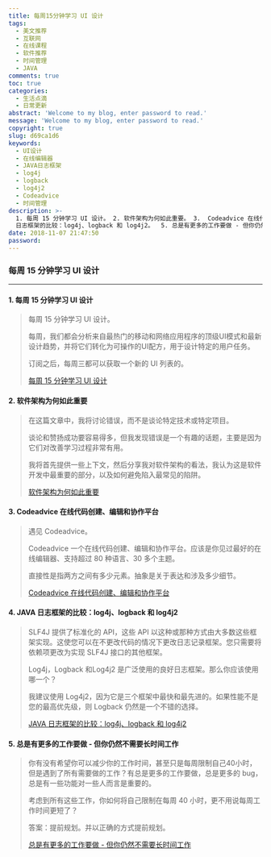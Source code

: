 ```yaml
---
title: 每周15分钟学习 UI 设计
tags:
  - 美文推荐
  - 互联网
  - 在线课程
  - 软件推荐
  - 时间管理
  - JAVA
comments: true
toc: true
categories:
  - 生活点滴
  - 日常更新
abstract: 'Welcome to my blog, enter password to read.'
message: 'Welcome to my blog, enter password to read.'
copyright: true
slug: d69ca1d6
keywords:
  - UI设计
  - 在线编辑器
  - JAVA日志框架
  - log4j
  - logback
  - log4j2
  - Codeadvice
  - 时间管理
description: >-
  1. 每周 15 分钟学习 UI 设计。 2. 软件架构为何如此重要。 3.  Codeadvice 在线代码创建、编辑和协作平台。4.  JAVA
  日志框架的比较：log4j、logback 和 log4j2。  5. 总是有更多的工作要做 - 但你仍然不需要长时间工作。
date: 2018-11-07 21:47:50
password:
---
```

<script type="text/javascript" src="/assets/js/dist/bai.js"></script>

### 每周 15 分钟学习 UI 设计
---
#### 1. 每周 15 分钟学习 UI 设计
>  每周 15 分钟学习 UI 设计。
>
>  每周，我们都会分析来自最热门的移动和网络应用程序的顶级UI模式和最新设计趋势，并将它们转化为可操作的UI配方，用于设计特定的用户任务。
>
> 订阅之后，每周三都可以获取一个新的 UI 列表的。
>
> [每周 15 分钟学习 UI 设计](https://uirecipes.com/)

#### 2. 软件架构为何如此重要
> 在这篇文章中，我将讨论错误，而不是谈论特定技术或特定项目。
>
> 谈论和赞扬成功要容易得多，但我发现错误是一个有趣的话题，主要是因为它们对改善学习过程非常有用。
>
> 我将首先提供一些上下文，然后分享我对软件架构的看法，我认为这是软件开发中最重要的部分，以及如何避免陷入最常见的陷阱。
>
> [ 软件架构为何如此重要](https://www.imaginarycloud.com/blog/why-software-architecture-matters/)

#### 3. Codeadvice 在线代码创建、编辑和协作平台
> 遇见 Codeadvice。
>
> Codeadvice 一个在线代码创建、编辑和协作平台。应该是你见过最好的在线编辑器、支持超过 80 种语言、30 多个主题。
>
> 直接性是指两方之间有多少元素。抽象是关于表达和涉及多少细节。
>
> [Codeadvice 在线代码创建、编辑和协作平台](https://www.codeadvice.io/)

#### 4. JAVA 日志框架的比较：log4j、logback 和 log4j2
> SLF4J 提供了标准化的 API，这些 API 以这种或那种方式由大多数这些框架实现。这使您可以在不更改代码的情况下更改日志记录框架。您只需要将依赖项更改为实现 SLF4J 接口的其他框架。
>
> Log4j，Logback 和Log4j2 是广泛使用的良好日志框架。那么你应该使用哪一个？
>
> 我建议使用 Log4j2，因为它是三个框架中最快和最先进的。如果性能不是您的最高优先级，则 Logback 仍然是一个不错的选择。
>
> [JAVA 日志框架的比较：log4j、logback 和 log4j2](https://stackify.com/compare-java-logging-frameworks/)

#### 5. 总是有更多的工作要做 - 但你仍然不需要长时间工作
> 你有没有希望你可以减少你的工作时间，甚至只是每周限制自己40小时，但是遇到了所有需要做的工作？有总是更多的工作要做，总是更多的 bug，总是有一些功能对一些人而言是重要的。
>
> 考虑到所有这些工作，你如何将自己限制在每周 40 小时，更不用说每周工作时间更短了？
>
> 答案：提前规划。并以正确的方式提前规划。
>
> [总是有更多的工作要做 - 但你仍然不需要长时间工作](https://codewithoutrules.com/2018/08/10/always-more-work-to-do/)

